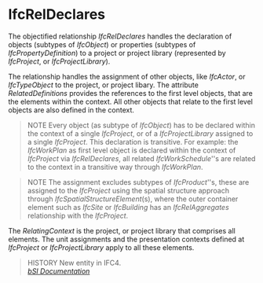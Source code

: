 IfcRelDeclares
==============
The objectified relationship _IfcRelDeclares_ handles the declaration of
objects (subtypes of _IfcObject_) or properties (subtypes of
_IfcPropertyDefinition_) to a project or project library (represented by
_IfcProject_, or _IfcProjectLibrary_).  
  
The relationship handles the assignment of other objects, like _IfcActor_, or
_IfcTypeObject_ to the project, or project libary. The attribute
_RelatedDefinitions_ provides the references to the first level objects, that
are the elements within the context. All other objects that relate to the
first level objects are also defined in the context.  
  
> NOTE  Every object (as subtype of _IfcObject_) has to be declared within the
> context of a single _IfcProject_, or of a _IfcProjectLibrary_ assigned to a
> single _IfcProject_. This declaration is transitive. For example: the
> _IfcWorkPlan_ as first level object is declared within the context of
> _IfcProject_ via _IfcRelDeclares_, all related _IfcWorkSchedule_''s are
> related to the context in a transitive way through _IfcWorkPlan_.  
  
> NOTE  The assignment excludes subtypes of _IfcProduct_''s, these are
> assigned to the _IfcProject_ using the spatial structure approach through
> _IfcSpatialStructureElement_(s), where the outer container element such as
> _IfcSite_ or _IfcBuilding_ has an _IfcRelAggregates_ relationship with the
> _IfcProject_.  
  
The _RelatingContext_ is the project, or project library that comprises all
elements. The unit assignments and the presentation contexts defined at
_IfcProject_ or _IfcProjectLibrary_ apply to all these elements.  
  
> HISTORY  New entity in IFC4.  
[ _bSI
Documentation_](https://standards.buildingsmart.org/IFC/DEV/IFC4_2/FINAL/HTML/schema/ifckernel/lexical/ifcreldeclares.htm)


